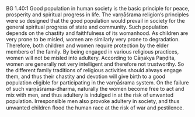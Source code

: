 BG 1.40:1	Good population in human society is the basic principle for peace, prosperity and spiritual progress in life. The varṇāśrama religion’s principles were so designed that the good population would prevail in society for the general spiritual progress of state and community. Such population depends on the chastity and faithfulness of its womanhood. As children are very prone to be misled, women are similarly very prone to degradation. Therefore, both children and women require protection by the elder members of the family. By being engaged in various religious practices, women will not be misled into adultery. According to Cāṇakya Paṇḍita, women are generally not very intelligent and therefore not trustworthy. So the different family traditions of religious activities should always engage them, and thus their chastity and devotion will give birth to a good population eligible for participating in the varṇāśrama system. On the failure of such varṇāśrama-dharma, naturally the women become free to act and mix with men, and thus adultery is indulged in at the risk of unwanted population. Irresponsible men also provoke adultery in society, and thus unwanted children ﬂood the human race at the risk of war and pestilence.
